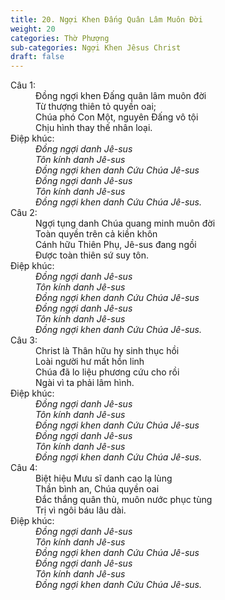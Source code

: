```yaml
---
title: 20. Ngợi Khen Đấng Quân Lâm Muôn Đời
weight: 20
categories: Thờ Phượng
sub-categories: Ngợi Khen Jêsus Christ
draft: false
---
```

<dl><dt>Câu 1:</dt><dd data-verse="1">Đồng ngợi khen Đấng quân lâm muôn đời <br/>Từ thượng thiên tỏ quyền oai; <br/>Chúa phó Con Một, nguyên Đấng vô tội <br/>Chịu hình thay thế nhân loại. </dd><dt>Điệp khúc:</dt><dd data-chorus="1"><em>Đồng ngợi danh Jê-sus <br/>Tôn kính danh Jê-sus <br/>Đồng ngợi khen danh Cứu Chúa Jê-sus <br/>Đồng ngợi danh Jê-sus <br/>Tôn kính danh Jê-sus <br/>Đồng ngợi khen danh Cứu Chúa Jê-sus. </em></dd><dt>Câu 2:</dt><dd data-verse="2">Ngợi tụng danh Chúa quang minh muôn đời <br/>Toàn quyền trên cả kiền khôn <br/>Cánh hữu Thiên Phụ, Jê-sus đang ngồi <br/>Được toàn thiên sứ suy tôn. </dd><dt>Điệp khúc:</dt><dd data-chorus="1"><em>Đồng ngợi danh Jê-sus <br/>Tôn kính danh Jê-sus <br/>Đồng ngợi khen danh Cứu Chúa Jê-sus <br/>Đồng ngợi danh Jê-sus <br/>Tôn kính danh Jê-sus <br/>Đồng ngợi khen danh Cứu Chúa Jê-sus. </em></dd><dt>Câu 3:</dt><dd data-verse="3">Christ là Thân hữu hy sinh thục hồi <br/>Loài người hư mất hồn linh <br/>Chúa đã lo liệu phương cứu cho rồi <br/>Ngài vì ta phải lâm hình. </dd><dt>Điệp khúc:</dt><dd data-chorus="1"><em>Đồng ngợi danh Jê-sus <br/>Tôn kính danh Jê-sus <br/>Đồng ngợi khen danh Cứu Chúa Jê-sus <br/>Đồng ngợi danh Jê-sus <br/>Tôn kính danh Jê-sus <br/>Đồng ngợi khen danh Cứu Chúa Jê-sus. </em></dd><dt>Câu 4:</dt><dd data-verse="4">Biệt hiệu Mưu sĩ danh cao lạ lùng <br/>Thần bình an, Chúa quyền oai <br/>Đắc thắng quân thù, muôn nước phục tùng <br/>Trị vì ngôi báu lâu dài. </dd><dt>Điệp khúc:</dt><dd data-chorus="1"><em>Đồng ngợi danh Jê-sus <br/>Tôn kính danh Jê-sus <br/>Đồng ngợi khen danh Cứu Chúa Jê-sus <br/>Đồng ngợi danh Jê-sus <br/>Tôn kính danh Jê-sus <br/>Đồng ngợi khen danh Cứu Chúa Jê-sus. </em></dd></dl>